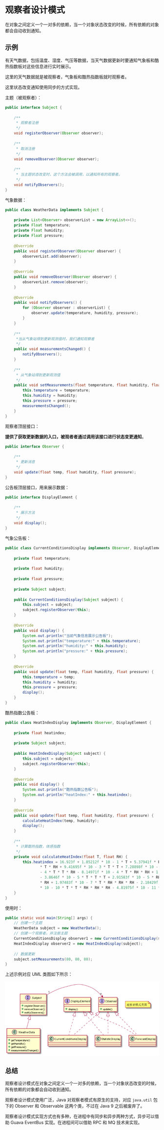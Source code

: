 # 观察者设计模式

在对象之间定义一个一对多的依赖，当一个对象状态改变的时候，所有依赖的对象都会自动收到通知。

## 示例

有天气数据，包括温度、湿度、气压等数据，当天气数据更新时要通知气象板和酷热指数板对这些信息进行实时展示。

这里的天气数据就是被观察者，气象板和酷热指数板就时观察者。

这里状态改变通知使用同步的方式实现。

主题（被观察者）：

```java
public interface Subject {

	/**
	 * 观察者注册
	 */
	void registerObserver(Observer observer);

	/**
	 * 取消注册
	 */
	void removeObserver(Observer observer);

	/**
	 * 当主题状态改变时，这个方法会被调用，以通知所有的观察者。
	 */
	void notifyObservers();
}
```

气象数据：

```java
public class WeatherData implements Subject {

	private List<Observer> observerList = new ArrayList<>();
	private Float temperature;
	private Float humidity;
	private Float pressure;

	@Override
	public void registerObserver(Observer observer) {
		observerList.add(observer);
	}

	@Override
	public void removeObserver(Observer observer) {
		observerList.remove(observer);
	}

	@Override
	public void notifyObservers() {
		for (Observer observer : observerList) {
			observer.update(temperature, humidity, pressure);
		}
	}

	/**
	 *当从气象站得到更新观测值时，我们通知观察者
	 */
	public void measurementsChanged() {
		notifyObservers();
	}

	/**
	 * 从气象站得到更新观测值
	 */
	public void setMeasurements(float temperature, float humidity, float pressure) {
		this.temperature = temperature;
		this.humidity = humidity;
		this.pressure = pressure;
		measurementsChanged();
	}
}
```



观察者顶层接口：

**提供了获取更新数据的入口，被观者者通过调用该接口进行状态变更通知**。

```java
public interface Observer {

	/**
	 * 更新消息
	 */
	void update(float temp, float humidity, float pressure);
}
```

公告板顶层接口，用来展示数据：

```java
public interface DisplayElement {

	/**
	 * 展示方法
	 */
	void display();
}
```

气象公告板：

```java
public class CurrentConditionsDisplay implements Observer, DisplayElement {

	private float temperature;

	private float humidity;

	private float pressure;

	private Subject subject;

	public CurrentConditionsDisplay(Subject subject) {
		this.subject = subject;
		subject.registerObserver(this);
	}

	@Override
	public void display() {
		System.out.println("当前气象信息展示公告板");
		System.out.println("temperature:" + this.temperature);
		System.out.println("humidity:" + this.humidity);
		System.out.println("pressure:" + this.pressure);
	}

	@Override
	public void update(float temp, float humidity, float pressure) {
		this.temperature = temp;
		this.humidity = humidity;
		this.pressure = pressure;
		display();
	}
}
```

酷热指数公告板：

```java
public class HeatIndexDisplay implements Observer, DisplayElement {

	private float heatindex;

	private Subject subject;

	public HeatIndexDisplay(Subject subject) {
		this.subject = subject;
		subject.registerObserver(this);
	}

	@Override
	public void display() {
		System.out.println("酷热指数公告板");
		System.out.println("heatIndex:" + this.heatindex);
	}

	@Override
	public void update(float temp, float humidity, float pressure) {
		calculateHeatIndex(temp, humidity);
		display();
	}

	/**
	 * 计算酷热指数，体感指数
	 */
	private void calculateHeatIndex(float T, float RH) {
		this.heatindex = 16.923f + 1.85212f * 10 - 1 * T + 5.37941f * RH - 1.00254f * 10 - 1
				* T * RH + 9.41695f * 10 - 3 * T * T + 7.28898f * 10 - 3 * RH * RH + 3.45372f * 10
				- 4 * T * T * RH - 8.14971f * 10 - 4 * T * RH * RH + 1.02102f * 10 - 5 * T * T * RH * RH
				- 3.8646f * 10 - 5 * T * T * T + 2.91583f * 10 - 5 * RH * RH * RH + 1.42721f * 10 - 6 * T * T * T
				* RH + 1.97483f * 10 - 7 * T * RH * RH * RH - 2.18429f * 10 - 8 * T * T * T  * RH * RH + 8.43296f
				* 10 - 10 * T * T * RH * RH * RH - 4.81975f * 10 - 11 * T * T * T * RH * RH * RH;
	}
}
```

使用时：

```java
public static void main(String[] args) {
    // 创建一个主题
    WeatherData subject = new WeatherData();
    // 创建一个观察者，并注册主题
    CurrentConditionsDisplay observer1 = new CurrentConditionsDisplay(subject);
    HeatIndexDisplay observer2 = new HeatIndexDisplay(subject);

    // 数据更新
    subject.setMeasurements(80, 80, 80);
}
```



上述示例对应 UML 类图如下所示：

![](../images/4.1-1-观察者模式.png)

## 总结

观察者设计模式在对象之间定义一个一对多的依赖，当一个对象状态改变的时候，所有依赖的对象都会自动收到通知。

观察者设计模式使用广泛，Java 对观察者模式有原生的支持，对应 `java.util` 包下的 Observer 和 Observable 这两个类，不过在 Java 9 之后被废弃了。

观察者设计模式实现方式也有多种，在进程中有同步和异步两种方式，异步可以借助 Guava EventBus 实现。在进程间可以借助 RPC 和 MQ 技术来实现。

